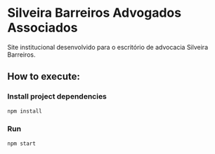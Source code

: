 # Silveira Barreiros Advogados Associados
Site institucional desenvolvido para o escritório de advocacia Silveira Barreiros.

## How to execute:

### Install project dependencies
```sh
npm install
```
### Run
```sh
npm start
```
